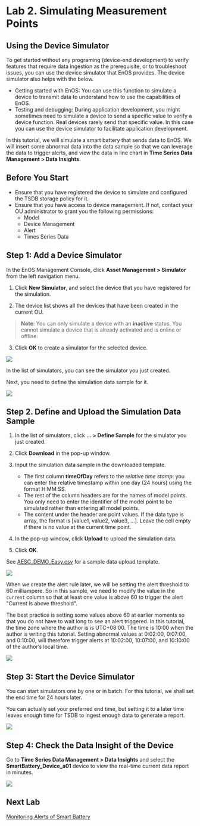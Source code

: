 # Lab 2. Simulating Measurement Points

##  Using the Device Simulator
To get started without any programing (device-end development) to verify features that require data ingestion as the prerequisite, or to troubleshoot issues, you can use the device simulator that EnOS provides. The device simulator also helps with the below.

- Getting started with EnOS: You can use this function to simulate a device to transmit data to understand how to use the capabilities of EnOS.
- Testing and debugging: During application development, you might sometimes need to simulate a device to send a specific value to verify a device function. Real devices rarely send that specific value. In this case you can use the device simulator to facilitate application development.

In this tutorial, we will simulate a smart battery that sends data to EnOS. We will insert some abnormal data into the data sample so that we can leverage the data to trigger alerts, and view the data in line chart in **Time Series Data Management > Data Insights**.

## Before You Start

- Ensure that you have registered the device to simulate and configured the TSDB storage policy for it.
- Ensure that you have access to device management. If not, contact your OU administrator to grant you the following permissions:
    - Model
    - Device Management
    - Alert
    - Times Series Data

## Step 1: Add a Device Simulator

In the EnOS Management Console, click **Asset Management > Simulator** from the left navigation menu.

1. Click **New Simulator**, and select the device that you have registered for the simulation.

2. The device list shows all the devices that have been created in the current OU. 

> **Note**: You can only simulate a device with an **inactive** status. You cannot simulate a device that is already activated and is online or offline.

3. Click **OK** to create a simulator for the selected device.

![](media/simulator_add_new.png)

In the list of simulators, you can see the simulator you just created. 

Next, you need to define the simulation data sample for it.

![](media/simulator.png)

## Step 2. Define and Upload the Simulation Data Sample

1. In the list of simulators, click **... > Define Sample** for the simulator you just created.

2. Click **Download** in the pop-up window.

3. Input the simulation data sample in the downloaded template.
    
    - The first column **timeOfDay** refers to the _relative time stamp_: you can enter the relative timestamp within one day (24 hours) using the format H:MM:SS.    
    - The rest of the column headers are for the names of model points. You only need to enter the identifier of the model point to be simulated rather than entering all model points.     
    - The content under the header are point values. If the data type is array, the format is [value1, value2, value3, ...]. Leave the cell empty if there is no value at the current time point.

4. In the pop-up window, click **Upload** to upload the simulation data.

5. Click **OK**.

See [AESC_DEMO_Easy.csv](media/AESC_DEMO_Easy.csv) for a sample data upload template.

![](media/upload.png)

When we create the alert rule later, we will be setting the alert threshold to 60 milliampere. So in this sample, we need to modify the value in the `current` column so that at least one value is above 60 to trigger the alert "Current is above threshold".

The best practice is setting some values above 60 at earlier moments so that you do not have to wait long to see an alert triggered. In this tutorial, the time zone where the author is is UTC+08:00. The time is 10:00 when the author is writing this tutorial. Setting abnormal values at 0:02:00, 0:07:00, and 0:10:00, will therefore trigger alerts at 10:02:00, 10:07:00, and 10:10:00 of the author’s local time.

![](media/sim_data.png)

## Step 3: Start the Device Simulator

You can start simulators one by one or in batch. For this tutorial, we shall set the end time for 24 hours later.

You can actually set your preferred end time, but setting it to a later time leaves enough time for TSDB to ingest enough data to generate a report.

![](media/simulator_start.png)

## Step 4: Check the Data Insight of the Device

Go to **Time Series Data Management > Data Insights** and select the **SmartBattery_Device_a01** device to view the real-time current data report in minutes.

![](media/data_insight.png)

## Next Lab

[Monitoring Alerts of Smart Battery](302-3_monitoring_alerts_of_device.md)
